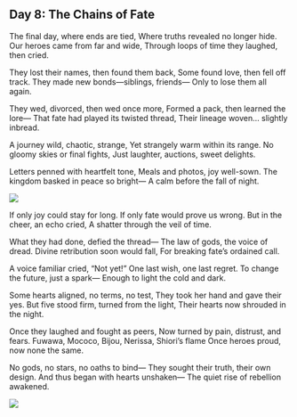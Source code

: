 ## Day 8: The Chains of Fate

The final day, where ends are tied,
Where truths revealed no longer hide.
Our heroes came from far and wide,
Through loops of time they laughed, then cried.

They lost their names, then found them back,
Some found love, then fell off track.
They made new bonds—siblings, friends—
Only to lose them all again.

They wed, divorced, then wed once more,
Formed a pack, then learned the lore—
That fate had played its twisted thread,
Their lineage woven… slightly inbread.

A journey wild, chaotic, strange,
Yet strangely warm within its range.
No gloomy skies or final fights,
Just laughter, auctions, sweet delights.

Letters penned with heartfelt tone,
Meals and photos, joy well-sown.
The kingdom basked in peace so bright—
A calm before the fall of night.

![](/images-opt/group-photo.webp)

If only joy could stay for long.
If only fate would prove us wrong.
But in the cheer, an echo cried,
A shatter through the veil of time.

What they had done, defied the thread—
The law of gods, the voice of dread.
Divine retribution soon would fall,
For breaking fate’s ordained call.

A voice familiar cried, “Not yet!”
One last wish, one last regret.
To change the future, just a spark—
Enough to light the cold and dark.

Some hearts aligned, no terms, no test,
They took her hand and gave their yes.
But five stood firm, turned from the light,
Their hearts now shrouded in the night.

Once they laughed and fought as peers,
Now turned by pain, distrust, and fears.
Fuwawa, Mococo, Bijou, Nerissa, Shiori’s flame
Once heroes proud, now none the same.

No gods, no stars, no oaths to bind—
They sought their truth, their own design.
And thus began with hearts unshaken—
The quiet rise of rebellion awakened.

![](/images-opt/advent-video.webp)